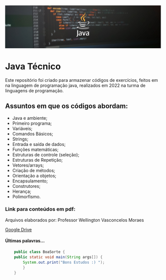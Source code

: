 ![Imagem cabeçalho tema java](img/java.jpg)

# Java Técnico

Este repositório foi criado para armazenar códigos de exercícios, feitos em na linguagem de programação java, realizados em 2022 na turma de linguagens de programação.

## Assuntos em que os códigos abordam:

* Java e ambiente;
* Primeiro programa;
* Variáveis;
* Comandos Básicos;
* Strings;
* Entrada e saída de dados;
* Funções matemáticas;
* Estruturas de controle (seleção);
* Estruturas de Repetição;
* Vetores/arrays;
* Criação de métodos;
* Orientação a objetos;
* Encapsulamento;
* Construtores;
* Herança;
* Polimorfismo.

### Link para conteúdos em pdf:

Arquivos elaborados por: Professor Wellington Vasconcelos Moraes

[Google Drive](https://drive.google.com/drive/folders/1wIi33iqQwbi5N2pQcyc-LMNFcHCWOyaW?usp=share_link)


#### Últimas palavras...

```java
    public class BoaSorte {
    public static void main(String args[]) {
        System.out.print("Bons Estudos :) ");
        }
    }
```